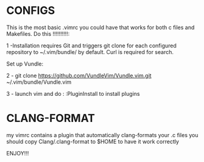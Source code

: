 # CONFIGS
This is the most basic .vimrc you could have that works for both c files and Makefiles.
Do this !!!!!!!!!!:

 1 -Installation requires Git and triggers git clone for each configured repository to ~/.vim/bundle/ by default. Curl is required for search.

Set up Vundle:

 2 - git clone https://github.com/VundleVim/Vundle.vim.git ~/.vim/bundle/Vundle.vim

 3 - launch vim and do : :PluginInstall to install plugins


# CLANG-FORMAT

 my vimrc contains a plugin that automatically clang-formats your .c files
 you should copy Clang/.clang-format to $HOME to have it work correctly




 ENJOY!!!
